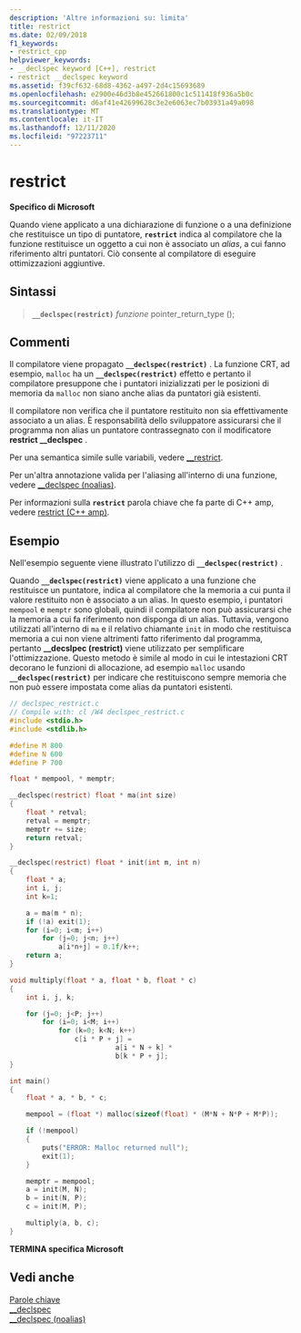 ```yaml
---
description: 'Altre informazioni su: limita'
title: restrict
ms.date: 02/09/2018
f1_keywords:
- restrict_cpp
helpviewer_keywords:
- __declspec keyword [C++], restrict
- restrict __declspec keyword
ms.assetid: f39cf632-68d8-4362-a497-2d4c15693689
ms.openlocfilehash: e2900e46d3b8e452661800c1c511418f936a5b0c
ms.sourcegitcommit: d6af41e42699628c3e2e6063ec7b03931a49a098
ms.translationtype: MT
ms.contentlocale: it-IT
ms.lasthandoff: 12/11/2020
ms.locfileid: "97223711"
---
```

# <a name="restrict"></a>restrict

**Specifico di Microsoft**

Quando viene applicato a una dichiarazione di funzione o a una definizione che restituisce un tipo di puntatore, **`restrict`** indica al compilatore che la funzione restituisce un oggetto a cui non è associato un *alias*, a cui fanno riferimento altri puntatori. Ciò consente al compilatore di eseguire ottimizzazioni aggiuntive.

## <a name="syntax"></a>Sintassi

> **`__declspec(restrict)`** *funzione* pointer_return_type ();

## <a name="remarks"></a>Commenti

Il compilatore viene propagato **`__declspec(restrict)`** . La funzione CRT, ad esempio, `malloc` ha un **`__declspec(restrict)`** effetto e pertanto il compilatore presuppone che i puntatori inizializzati per le posizioni di memoria da `malloc` non siano anche alias da puntatori già esistenti.

Il compilatore non verifica che il puntatore restituito non sia effettivamente associato a un alias. È responsabilità dello sviluppatore assicurarsi che il programma non alias un puntatore contrassegnato con il modificatore **restrict __declspec** .

Per una semantica simile sulle variabili, vedere [__restrict](../cpp/extension-restrict.md).

Per un'altra annotazione valida per l'aliasing all'interno di una funzione, vedere [__declspec (noalias)](../cpp/noalias.md).

Per informazioni sulla **`restrict`** parola chiave che fa parte di C++ amp, vedere [restrict (C++ amp)](../cpp/restrict-cpp-amp.md).

## <a name="example"></a>Esempio

Nell'esempio seguente viene illustrato l'utilizzo di **`__declspec(restrict)`** .

Quando **`__declspec(restrict)`** viene applicato a una funzione che restituisce un puntatore, indica al compilatore che la memoria a cui punta il valore restituito non è associato a un alias. In questo esempio, i puntatori `mempool` e `memptr` sono globali, quindi il compilatore non può assicurarsi che la memoria a cui fa riferimento non disponga di un alias. Tuttavia, vengono utilizzati all'interno di `ma` e il relativo chiamante `init` in modo che restituisca memoria a cui non viene altrimenti fatto riferimento dal programma, pertanto **__decslpec (restrict)** viene utilizzato per semplificare l'ottimizzazione. Questo metodo è simile al modo in cui le intestazioni CRT decorano le funzioni di allocazione, ad esempio `malloc` usando **`__declspec(restrict)`** per indicare che restituiscono sempre memoria che non può essere impostata come alias da puntatori esistenti.

```C
// declspec_restrict.c
// Compile with: cl /W4 declspec_restrict.c
#include <stdio.h>
#include <stdlib.h>

#define M 800
#define N 600
#define P 700

float * mempool, * memptr;

__declspec(restrict) float * ma(int size)
{
    float * retval;
    retval = memptr;
    memptr += size;
    return retval;
}

__declspec(restrict) float * init(int m, int n)
{
    float * a;
    int i, j;
    int k=1;

    a = ma(m * n);
    if (!a) exit(1);
    for (i=0; i<m; i++)
        for (j=0; j<n; j++)
            a[i*n+j] = 0.1f/k++;
    return a;
}

void multiply(float * a, float * b, float * c)
{
    int i, j, k;

    for (j=0; j<P; j++)
        for (i=0; i<M; i++)
            for (k=0; k<N; k++)
                c[i * P + j] =
                          a[i * N + k] *
                          b[k * P + j];
}

int main()
{
    float * a, * b, * c;

    mempool = (float *) malloc(sizeof(float) * (M*N + N*P + M*P));

    if (!mempool)
    {
        puts("ERROR: Malloc returned null");
        exit(1);
    }

    memptr = mempool;
    a = init(M, N);
    b = init(N, P);
    c = init(M, P);

    multiply(a, b, c);
}
```

**TERMINA specifica Microsoft**

## <a name="see-also"></a>Vedi anche

[Parole chiave](../cpp/keywords-cpp.md)<br/>
[__declspec](../cpp/declspec.md)<br/>
[__declspec (noalias)](../cpp/noalias.md)
